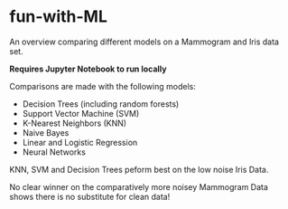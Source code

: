 # fun-with-ML
An overview comparing different models on a Mammogram and Iris data set.

**Requires Jupyter Notebook to run locally**

Comparisons are made with the following models:
- Decision Trees (including random forests)
- Support Vector Machine (SVM)
- K-Nearest Neighbors (KNN)
- Naive Bayes
- Linear and Logistic Regression
- Neural Networks

KNN, SVM and Decision Trees peform best on the low noise Iris Data. 

No clear winner on the comparatively more noisey Mammogram Data shows there is no substitute for clean data!
